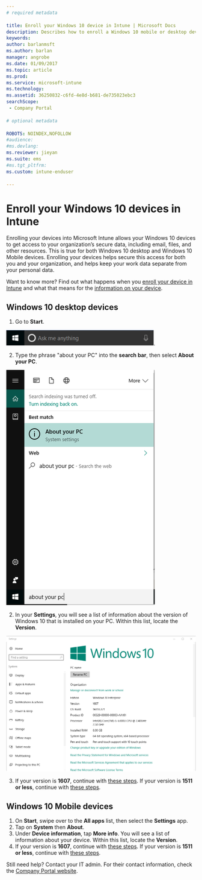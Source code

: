 ```yaml
---
# required metadata

title: Enroll your Windows 10 device in Intune | Microsoft Docs
description: Describes how to enroll a Windows 10 mobile or desktop device in Intune
keywords:
author: barlanmsft
ms.author: barlan
manager: angrobe
ms.date: 01/09/2017
ms.topic: article
ms.prod:
ms.service: microsoft-intune
ms.technology:
ms.assetid: 36250832-c6fd-4e8d-b681-de735023ebc3
searchScope:
 - Company Portal

# optional metadata

ROBOTS: NOINDEX,NOFOLLOW 
#audience:
#ms.devlang:
ms.reviewer: jieyan
ms.suite: ems
#ms.tgt_pltfrm:
ms.custom: intune-enduser

---
```



# Enroll your Windows 10 devices in Intune

Enrolling your devices into Microsoft Intune allows your Windows 10 devices to get access to your organization’s secure data, including email, files, and other resources. This is true for both Windows 10 desktop and Windows 10 Mobile devices. Enrolling your devices helps secure this access for both you and your organization, and helps keep your work data separate from your personal data.

Want to know more? Find out what happens when you [enroll your device in Intune](what-happens-if-you-install-the-company-portal-app-and-enroll-your-device-in-intune-windows.md) and what that means for the [information on your device](what-info-can-your-company-see-when-you-enroll-your-device-in-intune.md).

## Windows 10 desktop devices
1.	Go to __Start__.

 ![Windows Start Menu](../media/windows-start-menu.png).

2. Type the phrase "about your PC" into the __search bar__, then select __About your PC__.

 ![search settings for about your pc](../media/searching_for_about_your_pc.png)

2.	In your __Settings__, you will see a list of information about the version of Windows 10 that is installed on your PC. Within this list, locate the __Version__.

 ![Windows 10 Desktop About Your PC](../media/settings_about_pc.png)

3.	If your version is __1607__, continue with [these steps](enroll-your-w10-device-access-work-or-school.md). If your version is __1511 or less__, continue with [these steps](enroll-your-w10-device-your-account.md).

## Windows 10 Mobile devices

1.	On __Start__, swipe over to the __All apps__ list, then select the __Settings__ app.
2.	Tap on __System__ then __About__.
3.	Under __Device information__, tap __More info__. You will see a list of information about your device. Within this list, locate the __Version__.
4.	If your version is __1607__, continue with [these steps](enroll-your-w10-device-access-work-or-school.md). If your version is __1511 or less__, continue with [these steps](enroll-your-w10-device-your-account.md).

Still need help? Contact your IT admin. For their contact information, check the [Company Portal website](http://portal.manage.microsoft.com).
